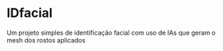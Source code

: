 # IDfacial
 Um projeto simples de identificação facial com uso de IAs que geram o mesh dos rostos aplicados
